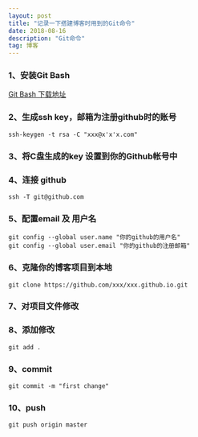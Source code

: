 ```yaml
---
layout: post
title: "记录一下搭建博客时用到的Git命令"
date: 2018-08-16 
description: "Git命令"
tag: 博客 
---   
```


###  1、安装Git Bash
[Git Bash 下载地址](https://github-production-release-asset-2e65be.s3.amazonaws.com/23216272/c9adb77a-7623-11e8-9ed5-6e6410b6a3bc?X-Amz-Algorithm=AWS4-HMAC-SHA256&X-Amz-Credential=AKIAIWNJYAX4CSVEH53A%2F20180814%2Fus-east-1%2Fs3%2Faws4_request&X-Amz-Date=20180814T034457Z&X-Amz-Expires=300&X-Amz-Signature=42ae85167eb311d0658db5720fddaf088770940e83309c739f2cb1e37daebf01&X-Amz-SignedHeaders=host&actor_id=42195563&response-content-disposition=attachment%3B%20filename%3DGit-2.18.0-32-bit.exe&response-content-type=application%2Foctet-stream)

###  2、生成ssh key，邮箱为注册github时的账号

	ssh-keygen -t rsa -C "xxx@x'x'x.com"

###  3、将C盘生成的key 设置到你的Github帐号中

###  4、连接 github

	ssh -T git@github.com

###  5、配置email 及 用户名

	git config --global user.name "你的github的用户名"
	git config --global user.email "你的github的注册邮箱"

###  6、克隆你的博客项目到本地

	git clone https://github.com/xxx/xxx.github.io.git

###  7、对项目文件修改

###  8、添加修改

	git add .

###  9、commit

	git commit -m "first change"
 
###  10、push

	git push origin master






